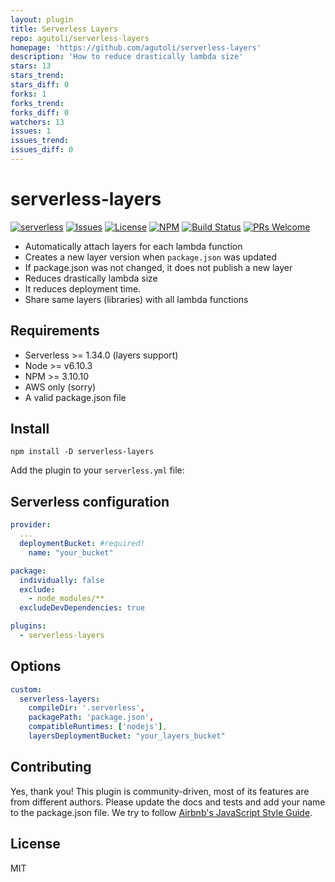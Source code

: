 ```yaml
---
layout: plugin
title: Serverless Layers
repo: agutoli/serverless-layers
homepage: 'https://github.com/agutoli/serverless-layers'
description: 'How to reduce drastically lambda size'
stars: 13
stars_trend: 
stars_diff: 0
forks: 1
forks_trend: 
forks_diff: 0
watchers: 13
issues: 1
issues_trend: 
issues_diff: 0
---
```



# serverless-layers
[![serverless](http://public.serverless.com/badges/v3.svg)](http://www.serverless.com)
[![Issues](https://img.shields.io/github/issues/agutoli/serverless-layers.svg)](https://github.com/agutoli/serverless-layers/issues) [![License](https://img.shields.io/badge/license-MIT-blue.svg)](https://www.npmjs.com/package/serverless-layers)
[![NPM](https://img.shields.io/npm/v/serverless-layers.svg)](https://www.npmjs.com/package/serverless-layers)
[![Build Status](https://travis-ci.org/agutoli/serverless-layers.svg?branch=master)](https://travis-ci.org/agutoli/serverless-layers)
[![PRs Welcome](https://img.shields.io/badge/PRs-welcome-brightgreen.svg)](#contributing)

* Automatically attach layers for each lambda function
* Creates a new layer version when `package.json` was updated
* If package.json was not changed, it does not publish a new layer
* Reduces drastically lambda size
* It reduces deployment time.
* Share same layers (libraries) with all lambda functions

## Requirements

* Serverless >= 1.34.0 (layers support)
* Node >= v6.10.3
* NPM >= 3.10.10
* AWS only (sorry)
* A valid package.json file

## Install

`npm install -D serverless-layers`

Add the plugin to your `serverless.yml` file:

## Serverless configuration
```yaml
provider:
  ...
  deploymentBucket: #required!
    name: "your_bucket"

package:
  individually: false
  exclude:
    - node_modules/**
  excludeDevDependencies: true

plugins:
  - serverless-layers
```

## Options
```yaml
custom:
  serverless-layers:
    compileDir: '.serverless',
    packagePath: 'package.json',
    compatibleRuntimes: ['nodejs'],
    layersDeploymentBucket: "your_layers_bucket"
```

## Contributing

Yes, thank you!
This plugin is community-driven, most of its features are from different authors.
Please update the docs and tests and add your name to the package.json file.
We try to follow [Airbnb's JavaScript Style Guide](https://github.com/airbnb/javascript).

## License

MIT
